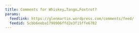 ```yaml
---
title: Comments for Whiskey…Tango…Foxtrot?
params:
  feedlink: https://glenmartin.wordpress.com/comments/feed/
  feedid: 5cbb6eeba1790906ffd2e3f15ffe6782
---
```

